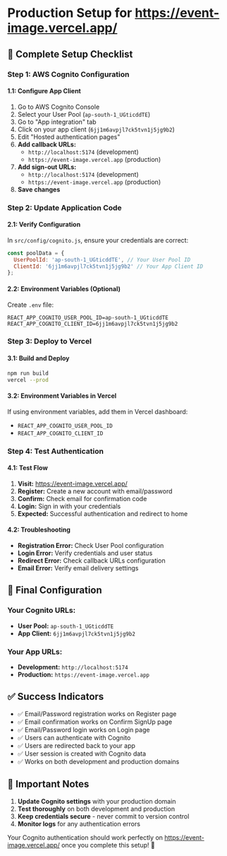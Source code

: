 # Production Setup for https://event-image.vercel.app/

## 🚀 **Complete Setup Checklist**

### **Step 1: AWS Cognito Configuration**

#### 1.1: Configure App Client
1. Go to AWS Cognito Console
2. Select your User Pool (`ap-south-1_UGticddTE`)
3. Go to "App integration" tab
4. Click on your app client (`6jj1m6avpjl7ck5tvn1j5jg9b2`)
5. Edit "Hosted authentication pages"
6. **Add callback URLs:**
   - `http://localhost:5174` (development)
   - `https://event-image.vercel.app` (production)
7. **Add sign-out URLs:**
   - `http://localhost:5174` (development)
   - `https://event-image.vercel.app` (production)
8. **Save changes**

### **Step 2: Update Application Code**

#### 2.1: Verify Configuration
In `src/config/cognito.js`, ensure your credentials are correct:
```javascript
const poolData = {
  UserPoolId: 'ap-south-1_UGticddTE', // Your User Pool ID
  ClientId: '6jj1m6avpjl7ck5tvn1j5jg9b2' // Your App Client ID
};
```

#### 2.2: Environment Variables (Optional)
Create `.env` file:
```env
REACT_APP_COGNITO_USER_POOL_ID=ap-south-1_UGticddTE
REACT_APP_COGNITO_CLIENT_ID=6jj1m6avpjl7ck5tvn1j5jg9b2
```

### **Step 3: Deploy to Vercel**

#### 3.1: Build and Deploy
```bash
npm run build
vercel --prod
```

#### 3.2: Environment Variables in Vercel
If using environment variables, add them in Vercel dashboard:
- `REACT_APP_COGNITO_USER_POOL_ID`
- `REACT_APP_COGNITO_CLIENT_ID`

### **Step 4: Test Authentication**

#### 4.1: Test Flow
1. **Visit:** https://event-image.vercel.app/
2. **Register:** Create a new account with email/password
3. **Confirm:** Check email for confirmation code
4. **Login:** Sign in with your credentials
5. **Expected:** Successful authentication and redirect to home

#### 4.2: Troubleshooting
- **Registration Error:** Check User Pool configuration
- **Login Error:** Verify credentials and user status
- **Redirect Error:** Check callback URLs configuration
- **Email Error:** Verify email delivery settings

## 🎯 **Final Configuration**

### **Your Cognito URLs:**
- **User Pool:** `ap-south-1_UGticddTE`
- **App Client:** `6jj1m6avpjl7ck5tvn1j5jg9b2`

### **Your App URLs:**
- **Development:** `http://localhost:5174`
- **Production:** `https://event-image.vercel.app`

## ✅ **Success Indicators**

- ✅ Email/Password registration works on Register page
- ✅ Email confirmation works on Confirm SignUp page
- ✅ Email/Password login works on Login page
- ✅ Users can authenticate with Cognito
- ✅ Users are redirected back to your app
- ✅ User session is created with Cognito data
- ✅ Works on both development and production domains

## 🚨 **Important Notes**

1. **Update Cognito settings** with your production domain
2. **Test thoroughly** on both development and production
3. **Keep credentials secure** - never commit to version control
4. **Monitor logs** for any authentication errors

Your Cognito authentication should work perfectly on https://event-image.vercel.app/ once you complete this setup! 🎉
